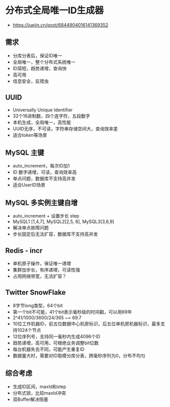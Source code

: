 # 分布式全局唯一ID生成器
- https://juejin.cn/post/6844904016141369352

## 需求
- 分库分表后，保证ID唯一
- 全局唯一，整个分布式系统唯一
- ID简短，趋势递增，查询快
- 高可用
- 信息安全，反爬虫

## UUID
- Universally Unique Identifier
- 32个16进制数，四个连字符，五段数字
- 本机生成，全局唯一，高性能
- UUID无序，不可读，字符串存储空间大，查询效率差
- 适合token等场景

## MySQL 主键
- auto_increment，每次ID加1
- ID 数字递增，可读，查询效率高
- 单点问题，数据库不支持高并发
- 适合UserID场景

## MySQL 多实例主键自增
- auto_increment + 设置步长 step
- MySQL1 [1,4,7], MySQL2[2,5, 8], MySQL3[3,6,9]
- 解决单点故障问题
- 步长固定后无法扩容，数据库不支持高并发

## Redis - incr
- 单机原子操作，保证唯一递增
- 集群加步长，有序递增，可读性强
- 占用网络带宽，无法扩容？

## Twitter SnowFlake
- 8字节long类型，64个bit
- 第一个bit不可能，41个bit表示毫秒级的时间戳，可以用69年
- 2^41/1000/3600/24/365 ~= 69.7
- 10位工作机器ID，前五位数据中心机房标识，后五位单机房机器标识，最多支持1024个节点
- 12位序列号，支持同一毫秒内生成4096个ID
- 趋势递增，高可用，可根绝业务调整bit位数
- 每台机器失去不同，可能产生重复ID
- 数据量大时，需要对ID取模分库分表，跨毫秒序列为0，分布不均匀

## 综合考虑
- 生成ID区间，maxId和step
- 分布式锁，比较maxId冲突
- 双Buffer解决阻塞
